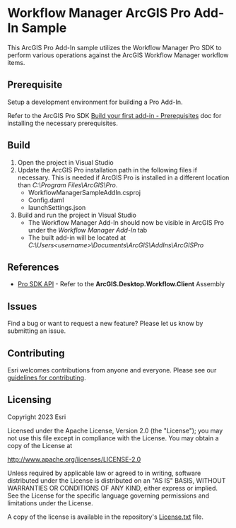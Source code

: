 # Workflow Manager ArcGIS Pro Add-In Sample

This ArcGIS Pro Add-In sample utilizes the Workflow Manager Pro SDK to perform various operations against the ArcGIS Workflow Manager workflow items.

## Prerequisite
Setup a development environment for building a Pro Add-In.

Refer to the ArcGIS Pro SDK [Build your first add-in - Prerequisites](https://developers.arcgis.com/documentation/arcgis-add-ins-and-automation/arcgis-pro/tutorials/build-your-first-add-in/#prerequisites) doc for installing the necessary prerequisites.

## Build
1. Open the project in Visual Studio
2. Update the ArcGIS Pro installation path in the following files if necessary. This is needed if ArcGIS Pro is installed in a different location than _C:\Program Files\ArcGIS\Pro_.
   * WorkflowManagerSampleAddIn.csproj
   * Config.daml
   * launchSettings.json
3. Build and run the project in Visual Studio
   * The Workflow Manager Add-In should now be visible in ArcGIS Pro under the _Workflow Manager Add-In_ tab
   * The built add-in will be located at _C:\Users\<username>\Documents\ArcGIS\AddIns\ArcGISPro_

## References

* [Pro SDK API](https://pro.arcgis.com/en/pro-app/latest/sdk/api-reference) - Refer to the **ArcGIS.Desktop.Workflow.Client** Assembly 

## Issues

Find a bug or want to request a new feature?  Please let us know by submitting an issue.

## Contributing

Esri welcomes contributions from anyone and everyone. Please see our [guidelines for contributing](https://github.com/esri/contributing).

## Licensing
Copyright 2023 Esri

Licensed under the Apache License, Version 2.0 (the "License");
you may not use this file except in compliance with the License.
You may obtain a copy of the License at

   http://www.apache.org/licenses/LICENSE-2.0

Unless required by applicable law or agreed to in writing, software
distributed under the License is distributed on an "AS IS" BASIS,
WITHOUT WARRANTIES OR CONDITIONS OF ANY KIND, either express or implied.
See the License for the specific language governing permissions and
limitations under the License.

A copy of the license is available in the repository's [License.txt](License.txt) file.
